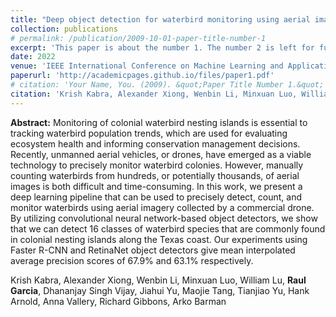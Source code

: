 ```yaml
---
title: "Deep object detection for waterbird monitoring using aerial imagery"
collection: publications
# permalink: /publication/2009-10-01-paper-title-number-1
excerpt: 'This paper is about the number 1. The number 2 is left for future work.'
date: 2022
venue: 'IEEE International Conference on Machine Learning and Applications 2022.'
paperurl: 'http://academicpages.github.io/files/paper1.pdf'
# citation: 'Your Name, You. (2009). &quot;Paper Title Number 1.&quot; <i>Journal 1</i>. 1(1).'
citation: 'Krish Kabra, Alexander Xiong, Wenbin Li, Minxuan Luo, William Lu, **Raul Garcia**, Dhananjay Singh Vijay, Jiahui Yu, Maojie Tang, Tianjiao Yu, Hank Arnold, Anna Vallery, Richard Gibbons, Arko Barman'
---
```

**Abstract:** Monitoring of colonial waterbird nesting islands is essential to tracking waterbird population trends, which are used for evaluating ecosystem health and informing conservation management decisions. Recently, unmanned aerial vehicles, or drones, have emerged as a viable technology to precisely monitor waterbird colonies. However, manually counting waterbirds from hundreds, or potentially thousands, of aerial images is both difficult and time-consuming. In this work, we present a deep learning pipeline that can be used to precisely detect, count, and monitor waterbirds using aerial imagery collected by a commercial drone. By utilizing convolutional neural network-based object detectors, we show that we can detect 16 classes of waterbird species that are commonly found in colonial nesting islands along the Texas coast. Our experiments using Faster R-CNN and RetinaNet object detectors give mean interpolated average precision scores of 67.9% and 63.1% respectively.

<!-- [Download paper here](http://academicpages.github.io/files/paper1.pdf) -->

<!-- Recommended citation: Your Name, You. (2009). "Paper Title Number 1." <i>Journal 1</i>. 1(1). -->
Krish Kabra, Alexander Xiong, Wenbin Li, Minxuan Luo, William Lu, **Raul Garcia**, Dhananjay Singh Vijay, Jiahui Yu, Maojie Tang, Tianjiao Yu, Hank Arnold, Anna Vallery, Richard Gibbons, Arko Barman